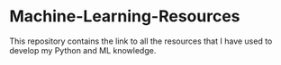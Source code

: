 # Machine-Learning-Resources
This repository contains the link to all the resources that I have used to develop my Python and ML knowledge.
